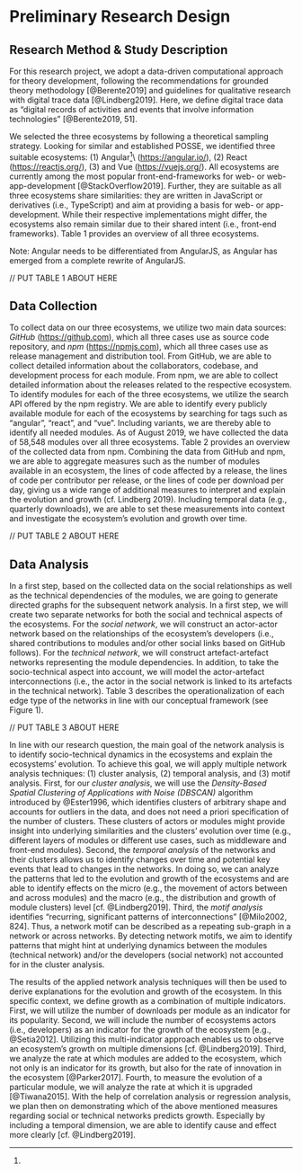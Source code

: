 # Preliminary Research Design

## Research Method & Study Description

For this research project, we adopt a data-driven computational approach for
theory development, following the recommendations for grounded theory
methodology [@Berente2019] and guidelines for qualitative research with digital
trace data [@Lindberg2019]. Here, we define digital trace data as “digital
records of activities and events that involve information technologies”
[@Berente2019, 51].

We selected the three ecosystems by following a theoretical sampling strategy.
Looking for similar and established POSSE, we identified three suitable
ecosystems: (1) Angular[^1]\ (https://angular.io/), (2) React
(https://reactjs.org/), (3) and Vue (https://vuejs.org/). All ecosystems are
currently among the most popular front-end-frameworks for web- or
web-app-development [@StackOverflow2019]. Further, they are suitable as all
three ecosystems share similarities: they are written in JavaScript or
derivatives (i.e., TypeScript) and aim at providing a basis for web- or
app-development. While their respective implementations might differ, the
ecosystems also remain similar due to their shared intent (i.e., front-end
frameworks). Table 1 provides an overview of all three ecosystems.

[^1]:

  Note: Angular needs to be differentiated from AngularJS, as Angular has
  emerged from a complete rewrite of AngularJS.

// PUT TABLE 1 ABOUT HERE

## Data Collection

To collect data on our three ecosystems, we utilize two main data sources:
_GitHub_ (https://github.com), which all three cases use as source code
repository, and _npm_ (https://npmjs.com), which all three cases use as release
management and distribution tool. From GitHub, we are able to collect detailed
information about the collaborators, codebase, and development process for each
module. From npm, we are able to collect detailed information about the releases
related to the respective ecosystem. To identify modules for each of the three
ecosystems, we utilize the search API offered by the npm registry. We are able
to identify every publicly available module for each of the ecosystems by
searching for tags such as “angular”, “react”, and “vue”. Including variants, we
are thereby able to identify all needed modules. As of August 2019, we have
collected the data of 58,548 modules over all three ecosystems. Table 2 provides
an overview of the collected data from npm. Combining the data from GitHub and
npm, we are able to aggregate measures such as the number of modules available
in an ecosystem, the lines of code affected by a release, the lines of code per
contributor per release, or the lines of code per download per day, giving us a
wide range of additional measures to interpret and explain the evolution and
growth (cf. Lindberg 2019). Including temporal data (e.g., quarterly downloads),
we are able to set these measurements into context and investigate the
ecosystem’s evolution and growth over time.

// PUT TABLE 2 ABOUT HERE

## Data Analysis

In a first step, based on the collected data on the social relationships as well
as the technical dependencies of the modules, we are going to generate directed
graphs for the subsequent network analysis. In a first step, we will create two
separate networks for both the social and technical aspects of the ecosystems.
For the _social network_, we will construct an actor-actor network based on the
relationships of the ecosystem’s developers (i.e., shared contributions to
modules and/or other social links based on GitHub follows). For the _technical
network_, we will construct artefact-artefact networks representing the module
dependencies. In addition, to take the socio-technical aspect into account, we
will model the actor-artefact interconnections (i.e., the actor in the social
network is linked to its artefacts in the technical network). Table 3 describes
the operationalization of each edge type of the networks in line with our
conceptual framework (see Figure 1).

// PUT TABLE 3 ABOUT HERE

In line with our research question, the main goal of the network analysis is to
identify socio-technical dynamics in the ecosystems and explain the ecosystems’
evolution. To achieve this goal, we will apply multiple network analysis
techniques: (1) cluster analysis, (2) temporal analysis, and (3) motif analysis.
First, for our _cluster analysis_, we will use the _Density-Based Spatial
Clustering of Applications with Noise (DBSCAN)_ algorithm introduced by
@Ester1996, which identifies clusters of arbitrary shape and accounts for
outliers in the data, and does not need a priori specification of the number of
clusters. These clusters of actors or modules might provide insight into
underlying similarities and the clusters’ evolution over time (e.g., different
layers of modules or different use cases, such as middleware and front-end
modules). Second, the _temporal analysis_ of the networks and their clusters
allows us to identify changes over time and potential key events that lead to
changes in the networks. In doing so, we can analyze the patterns that led to
the evolution and growth of the ecosystems and are able to identify effects on
the micro (e.g., the movement of actors between and across modules) and the
macro (e.g., the distribution and growth of module clusters) level [cf.
@Lindberg2019]. Third, the _motif analysis_ identifies “recurring, significant
patterns of interconnections” [@Milo2002, 824]. Thus, a network motif can be
described as a repeating sub-graph in a network or across networks. By detecting
network motifs, we aim to identify patterns that might hint at underlying
dynamics between the modules (technical network) and/or the developers (social
network) not accounted for in the cluster analysis.

The results of the applied network analysis techniques will then be used to
derive explanations for the evolution and growth of the ecosystem. In this
specific context, we define growth as a combination of multiple indicators.
First, we will utilize the number of downloads per module as an indicator for
its popularity. Second, we will include the number of ecosystems actors (i.e.,
developers) as an indicator for the growth of the ecosystem [e.g., @Setia2012].
Utilizing this multi-indicator approach enables us to observe an ecosystem’s
growth on multiple dimensions [cf. @Lindberg2019]. Third, we analyze the rate at
which modules are added to the ecosystem, which not only is an indicator for its
growth, but also for the rate of innovation in the ecosystem [@Parker2017].
Fourth, to measure the evolution of a particular module, we will analyze the
rate at which it is upgraded [@Tiwana2015]. With the help of correlation
analysis or regression analysis, we plan then on demonstrating which of the
above mentioned measures regarding social or technical networks predicts growth.
Especially by including a temporal dimension, we are able to identify cause and
effect more clearly [cf. @Lindberg2019].
